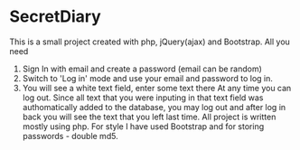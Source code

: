 # SecretDiary
This is a small project created with php, jQuery(ajax) and Bootstrap. 
All you need 
1)  Sign In with email and create a password (email can be random) 
2)  Switch to 'Log in' mode and use your email and password to log in. 
3) You will see a white text field, enter some text there
At any time you can log out. 
Since all text that you were inputing in that text field was authomatically added to the database, you may log out and after 
log in back you will see the text that you left last time. 
All project is written mostly using php. 
For style I have used Bootstrap and for storing passwords - double md5. 
